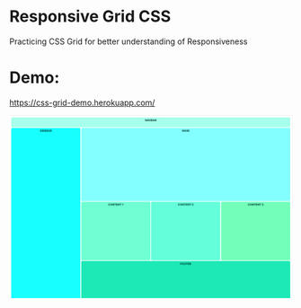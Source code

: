# Responsive Grid CSS 
Practicing CSS Grid for better understanding of Responsiveness

# Demo: 
https://css-grid-demo.herokuapp.com/

![Responsive Grid CSS](https://github.com/sakibian/css-grid/blob/main/responsive-grid.png?raw=true)